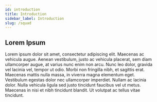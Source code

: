 ```yaml
---
id: introduction
title: Introduction
sidebar_label: Introduction
slug: /squad
---
```


## Lorem Ipsum

Lorem ipsum dolor sit amet, consectetur adipiscing elit. Maecenas ac vehicula augue.
Aenean vestibulum, justo ac vehicula placerat, sem diam ullamcorper augue,
at varius nunc enim non arcu. Nunc leo dolor, gravida vel lacinia vel, tempor ut odio.
Morbi non fringilla nibh, et sagittis erat. Maecenas mattis nulla massa,
in viverra magna elementum eget. Vestibulum egestas dolor nec ullamcorper imperdiet.
Nullam ac lacinia dolor. Nulla vehicula ligula sed justo tincidunt faucibus vel ut metus.
Maecenas in nisi et nibh tincidunt blandit. Ut volutpat ac tellus vitae tincidunt.
